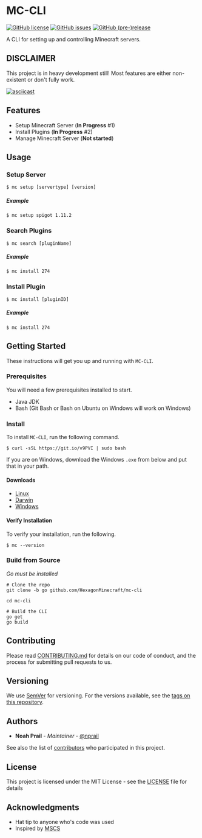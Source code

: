 # MC-CLI

[![GitHub license](https://img.shields.io/badge/license-MIT-blue.svg)](https://raw.githubusercontent.com/HexagonMinecraft/mc-cli/go/LICENSE)
[![GitHub issues](https://img.shields.io/github/issues/HexagonMinecraft/mc-cli.svg)](https://github.com/HexagonMinecraft/mc-cli/issues)
[![GitHub (pre-)release](https://img.shields.io/github/release/HexagonMinecraft/mc-cli/all.svg)](https://github.com/HexagonMinecraft/mc-cli)

A CLI for setting up and controlling Minecraft servers.

## DISCLAIMER
This project is in heavy development still! Most features are either non-existent or don't fully work. 

[![asciicast](https://asciinema.org/a/3hfvoqmm9jr1erycj48hmpdoa.png)](https://asciinema.org/a/3hfvoqmm9jr1erycj48hmpdoa)

## Features
- Setup Minecraft Server (**In Progress** #1)
- Install Plugins (**In Progress** #2)
- Manage Minecraft Server (**Not started**)

## Usage

### Setup Server
```
$ mc setup [servertype] [version]
```

##### Example
```
$ mc setup spigot 1.11.2
```

### Search Plugins
```
$ mc search [pluginName]
```

##### Example
```
$ mc install 274
```
### Install Plugin
```
$ mc install [pluginID]
```

##### Example
```
$ mc install 274
```
## Getting Started

These instructions will get you up and running with `MC-CLI`.

### Prerequisites

You will need a few prerequisites installed to start. 

* Java JDK
* Bash (Git Bash or Bash on Ubuntu on Windows will work on Windows)

### Install
To install `MC-CLI`, run the following command.

```
$ curl -sSL https://git.io/v9PVI | sudo bash
```

If you are on Windows, download the Windows `.exe` from below and put that in your path. 

#### Downloads
- [Linux](https://artifacts.filiosoft.com/mc-cli/linux/mc)
- [Darwin](https://artifacts.filiosoft.com/mc-cli/darwin/mc)
- [Windows](https://artifacts.filiosoft.com/mc-cli/windows/mc.exe)

#### Verify Installation
To verify your installation, run the following.
```
$ mc --version
```

### Build from Source
_Go must be installed_
```
# Clone the repo
git clone -b go github.com/HexagonMinecraft/mc-cli

cd mc-cli

# Build the CLI
go get
go build
```

## Contributing

Please read [CONTRIBUTING.md](CONTRIBUTING.md) for details on our code of conduct, and the process for submitting pull requests to us.

## Versioning

We use [SemVer](http://semver.org/) for versioning. For the versions available, see the [tags on this repository](https://github.com/HexagonMinecraft/mc-cli/tags). 

## Authors

* **Noah Prail** - *Maintainer* - [@nprail](https://github.com/nprail)

See also the list of [contributors](https://github.com/HexagonMinecraft/mc-cli/contributors) who participated in this project.

## License

This project is licensed under the MIT License - see the [LICENSE](LICENSE) file for details

## Acknowledgments

* Hat tip to anyone who's code was used
* Inspired by [MSCS](https://github.com/MinecraftServerControl/mscs)
